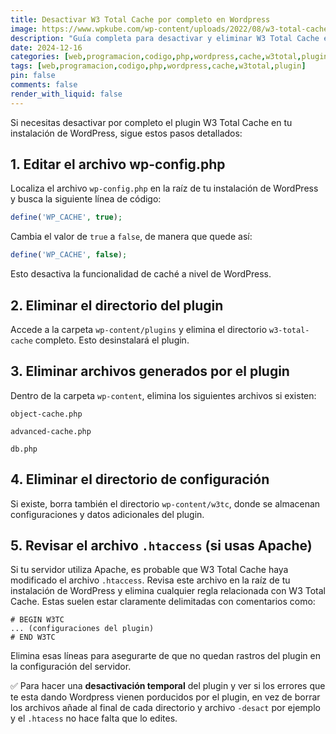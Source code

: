 ```yaml
---
title: Desactivar W3 Total Cache por completo en Wordpress
image: https://www.wpkube.com/wp-content/uploads/2022/08/w3-total-cache-free-plugin.png
description: "Guía completa para desactivar y eliminar W3 Total Cache en WordPress. Aprende a borrar archivos residuales, limpiar caché, eliminar entradas en .htaccess y wp-config.php, y preparar tu sitio para instalar WP Super Cache sin problemas."
date: 2024-12-16
categories: [web,programacion,codigo,php,wordpress,cache,w3total,plugin]
tags: [web,programacion,codigo,php,wordpress,cache,w3total,plugin]
pin: false
comments: false
render_with_liquid: false
---
```


Si necesitas desactivar por completo el plugin W3 Total Cache en tu instalación de WordPress, sigue estos pasos detallados:

## 1. Editar el archivo wp-config.php ##

Localiza el archivo `wp-config.php` en la raíz de tu instalación de WordPress y busca la siguiente línea de código:

```php
define('WP_CACHE', true);
```

Cambia el valor de `true` a `false`, de manera que quede así:

```php
define('WP_CACHE', false);
```

Esto desactiva la funcionalidad de caché a nivel de WordPress.

## 2. Eliminar el directorio del plugin ##

Accede a la carpeta `wp-content/plugins` y elimina el directorio `w3-total-cache` completo. Esto desinstalará el plugin.

## 3. Eliminar archivos generados por el plugin ##

Dentro de la carpeta `wp-content`, elimina los siguientes archivos si existen:

`object-cache.php`

`advanced-cache.php`

`db.php`

## 4. Eliminar el directorio de configuración ##

Si existe, borra también el directorio `wp-content/w3tc`, donde se almacenan configuraciones y datos adicionales del plugin.

## 5. Revisar el archivo `.htaccess` (si usas Apache) ##

Si tu servidor utiliza Apache, es probable que W3 Total Cache haya modificado el archivo `.htaccess`. Revisa este archivo en la raíz de tu instalación de WordPress y elimina cualquier regla relacionada con W3 Total Cache. Estas suelen estar claramente delimitadas con comentarios como:

```
# BEGIN W3TC
... (configuraciones del plugin)
# END W3TC
```
Elimina esas líneas para asegurarte de que no quedan rastros del plugin en la configuración del servidor.

✅ Para hacer una **desactivación temporal** del plugin y ver si los errores que te esta dando Wordpress vienen porducidos por el plugin, en vez de borrar los archivos añade al final de cada directorio y archivo `-desact` por ejemplo y el `.htacess` no hace falta que lo edites.
